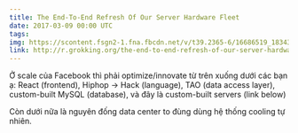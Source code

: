 ```yaml
---
title: The End-To-End Refresh Of Our Server Hardware Fleet
date: 2017-03-09 00:00 UTC
tags:
img: https://scontent.fsgn2-1.fna.fbcdn.net/v/t39.2365-6/16686519_1834313973476504_5964277009277255680_n.jpg?oh=0f7c0b4875bc2dbc82a1b41f676bd6a4&oe=59BC4CC1
link: http://r.grokking.org/the-end-to-end-refresh-of-our-server-hardware-fleet
---
```


Ở scale của Facebook thì phải optimize/innovate từ trên xuống dưới các bạn ạ: React (frontend), Hiphop -> Hack (language), TAO (data access layer), custom-built MySQL (database), và đây là custom-built servers (link below)

Còn dưới nữa là nguyên đống data center to đùng dùng hệ thống cooling tự nhiên.